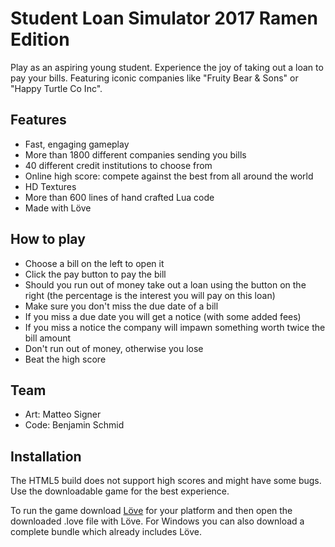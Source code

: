 Student Loan Simulator 2017 Ramen Edition
=========================================

Play as an aspiring young student. Experience the joy of taking out a loan to pay your bills. Featuring iconic companies like "Fruity Bear & Sons" or "Happy Turtle Co Inc".

Features
--------
 - Fast, engaging gameplay
 - More than 1800 different companies sending you bills
 - 40 different credit institutions to choose from
 - Online high score: compete against the best from all around the world
 - HD Textures
 - More than 600 lines of hand crafted Lua code
 - Made with Löve

How to play
-----------
 - Choose a bill on the left to open it
 - Click the pay button to pay the bill
 - Should you run out of money take out a loan using the button on the right (the percentage is the interest you will pay on this loan)
 - Make sure you don't miss the due date of a bill
 - If you miss a due date you will get a notice (with some added fees)
 - If you miss a notice the company will impawn something worth twice the bill amount
 - Don't run out of money, otherwise you lose
 - Beat the high score

Team
----
 - Art: Matteo Signer
 - Code: Benjamin Schmid

Installation
------------
The HTML5 build does not support high scores and might have some bugs. Use the downloadable game for the best experience.

To run the game download [Löve](https://love2d.org/) for your platform and then open the downloaded .love file with Löve. For Windows you can also download a complete bundle which already includes Löve.
